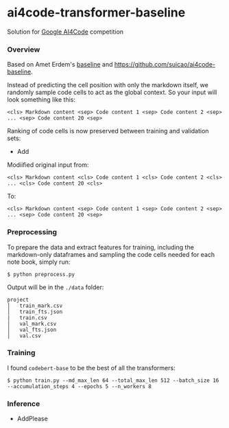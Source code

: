 # ai4code-transformer-baseline

Solution for [Google AI4Code](https://www.kaggle.com/competitions/AI4Code) competition

### Overview
Based on Amet Erdem's [baseline](https://www.kaggle.com/code/aerdem4/ai4code-pytorch-distilbert-baseline) and https://github.com/suicao/ai4code-baseline. 

Instead of predicting the cell position with only the markdown itself, we randomly sample code cells to act as the global context. So your input will look something like this:

```<cls> Markdown content <sep> Code content 1 <sep> Code content 2 <sep> ... <sep> Code content 20 <sep> ```

Ranking of code cells is now preserved between training and validation sets:

- Add

Modiified original input from:

```<cls> Markdown content <cls> Code content 1 <cls> Code content 2 <cls> ... <cls> Code content 20 <cls> ```

To:

```<cls> Markdown content <sep> Code content 1 <sep> Code content 2 <sep> ... <sep> Code content 20 <sep> ```

### Preprocessing
To prepare the data and extract features for training, including the markdown-only dataframes and sampling the code cells needed for each note book, simply run:

```$ python preprocess.py```

Output will be in the ```./data``` folder:
```
project
│   train_mark.csv
│   train_fts.json   
|   train.csv
│   val_mark.csv
│   val_fts.json
│   val.csv
```

###  Training
I found ```codebert-base``` to be the best of all the transformers:

```$ python train.py --md_max_len 64 --total_max_len 512 --batch_size 16 --accumulation_steps 4 --epochs 5 --n_workers 8```

### Inference
- AddPlease
